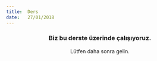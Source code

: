```yaml
---
title:  Ders
date:   27/01/2018
---
```


### <center>Biz bu derste üzerinde çalışıyoruz.</center>
<center>Lütfen daha sonra gelin.</center>